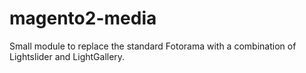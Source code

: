 # magento2-media
Small module to replace the standard Fotorama with a combination of Lightslider and LightGallery.
